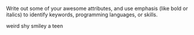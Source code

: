 Write out some of your awesome attributes, and use emphasis (like bold or italics) to identify keywords, programming languages, or skills.

weird
shy
smiley
a teen

